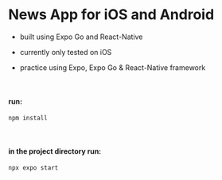 # News App for iOS and Android

- built using Expo Go and React-Native

- currently only tested on iOS

- practice using Expo, Expo Go & React-Native framework

<br>

#### run:
`npm install`

<br>

#### in the project directory run:
`npx expo start`

